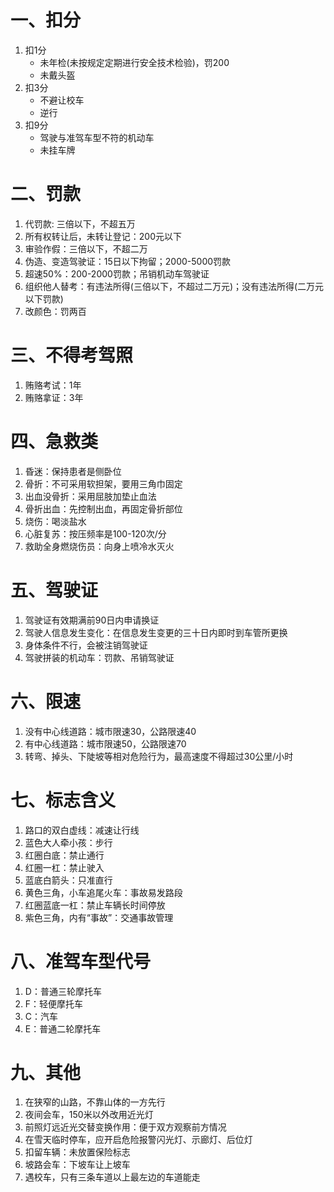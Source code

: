# 一、扣分
1. 扣1分
   + 未年检(未按规定定期进行安全技术检验)，罚200
   + 未戴头盔
2. 扣3分
   + 不避让校车
   + 逆行
3. 扣9分
   + 驾驶与准驾车型不符的机动车
   + 未挂车牌

# 二、罚款
1. 代罚款: 三倍以下，不超五万
2. 所有权转让后，未转让登记：200元以下
3. 审验作假：三倍以下，不超二万
4. 伪造、变造驾驶证：15日以下拘留；2000-5000罚款
5. 超速50%：200-2000罚款；吊销机动车驾驶证
6. 组织他人替考：有违法所得(三倍以下，不超过二万元)；没有违法所得(二万元以下罚款)
7. 改颜色：罚两百

# 三、不得考驾照
1. 贿赂考试：1年
2. 贿赂拿证：3年

# 四、急救类
1. 昏迷：保持患者是侧卧位
2. 骨折：不可采用软担架，要用三角巾固定
3. 出血没骨折：采用屈肢加垫止血法
4. 骨折出血：先控制出血，再固定骨折部位
5. 烧伤：喝淡盐水
6. 心脏复苏：按压频率是100-120次/分
7. 救助全身燃烧伤员：向身上喷冷水灭火

# 五、驾驶证
1. 驾驶证有效期满前90日内申请换证
2. 驾驶人信息发生变化：在信息发生变更的三十日内即时到车管所更换
3. 身体条件不行，会被注销驾驶证
4. 驾驶拼装的机动车：罚款、吊销驾驶证

# 六、限速
1. 没有中心线道路：城市限速30，公路限速40
2. 有中心线道路：城市限速50，公路限速70
3. 转弯、掉头、下陡坡等相对危险行为，最高速度不得超过30公里/小时

# 七、标志含义
1. 路口的双白虚线：减速让行线
2. 蓝色大人牵小孩：步行
3. 红圈白底：禁止通行
4. 红圈一杠：禁止驶入
5. 蓝底白箭头：只准直行
6. 黄色三角，小车追尾火车：事故易发路段
7. 红圈蓝底一杠：禁止车辆长时间停放
8. 紫色三角，内有“事故”：交通事故管理

# 八、准驾车型代号
1. D：普通三轮摩托车
2. F：轻便摩托车
3. C：汽车
4. E：普通二轮摩托车


# 九、其他
1. 在狭窄的山路，不靠山体的一方先行
2. 夜间会车，150米以外改用近光灯
3. 前照灯远近光交替变换作用：便于双方观察前方情况
4. 在雪天临时停车，应开启危险报警闪光灯、示廊灯、后位灯
5. 扣留车辆：未放置保险标志
6. 坡路会车：下坡车让上坡车
7. 遇校车，只有三条车道以上最左边的车道能走